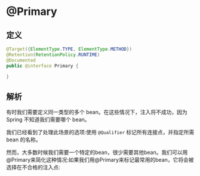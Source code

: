 # @Primary

## 定义

```java
@Target({ElementType.TYPE, ElementType.METHOD})
@Retention(RetentionPolicy.RUNTIME)
@Documented
public @interface Primary {

}
```

## 解析

有时我们需要定义同一类型的多个 bean。在这些情况下，注入将不成功，因为 Spring 不知道我们需要哪个 bean。

我们已经看到了处理此场景的选项:使用 `@Qualifier` 标记所有连接点，并指定所需 bean 的名称。

然而，大多数时候我们需要一个特定的bean，很少需要其他bean。我们可以用@Primary来简化这种情况:如果我们用@Primary来标记最常用的bean，它将会被选择在不合格的注入点:



